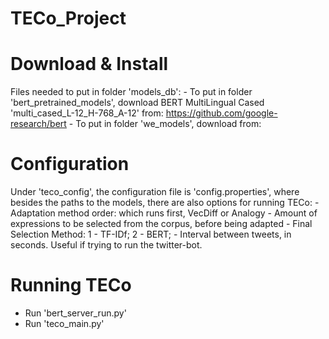 # TECo_Project
 
# Download & Install
Files needed to put in folder 'models_db':
	- To put in folder 'bert_pretrained_models', download BERT MultiLingual Cased 'multi_cased_L-12_H-768_A-12' from: https://github.com/google-research/bert
	- To put in folder 'we_models', download from: 

# Configuration
Under 'teco_config', the configuration file is 'config.properties', where besides the paths to the models, there are also options for running TECo:
	- Adaptation method order: which runs first, VecDiff or Analogy
	- Amount of expressions to be selected from the corpus, before being adapted
	- Final Selection Method: 1 - TF-IDf; 2 - BERT;
	- Interval between tweets, in seconds. Useful if trying to run the twitter-bot.

# Running TECo
- Run 'bert_server_run.py'
- Run 'teco_main.py'